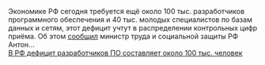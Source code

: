 <!--2025-01-29 11:24:32-->
<div class="yb">
  <div class="rss smaller1 habr"><p>Экономике РФ сегодня требуется ещё около 100&nbsp;тыс. разработчиков программного обеспечения и 40&nbsp;тыс. молодых специалистов по&nbsp;базам данных и сетям, этот дефицит учтут в&nbsp;распределении контрольных цифр приёма. Об&nbsp;этом <a href="https://tass.ru/ekonomika/23002135" rel="noopener noreferrer nofollow">сообщил</a> министр труда и социальной защиты РФ Антон... <br><a class="light" href="https://habr.com/ru/news/877634/?utm_source=habrahabr&utm_medium=rss&utm_campaign=877634">В РФ дефицит разработчиков ПО составляет около 100 тыс. человек</a></div>
</div>
